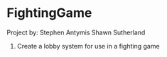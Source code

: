 # FightingGame

Project by:
Stephen Antymis
Shawn Sutherland

1. Create a lobby system for use in a fighting game